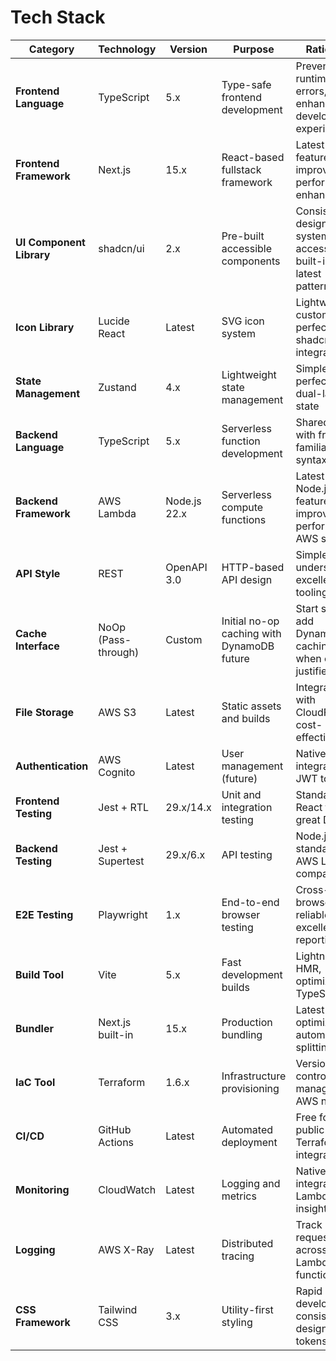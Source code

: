 # Tech Stack

| Category | Technology | Version | Purpose | Rationale |
|----------|------------|---------|---------|-----------|
| **Frontend Language** | TypeScript | 5.x | Type-safe frontend development | Prevents runtime errors, enhances developer experience |
| **Frontend Framework** | Next.js | 15.x | React-based fullstack framework | Latest features, improved performance, enhanced DX |
| **UI Component Library** | shadcn/ui | 2.x | Pre-built accessible components | Consistent design system, accessibility built-in, latest patterns |
| **Icon Library** | Lucide React | Latest | SVG icon system | Lightweight, customizable, perfect shadcn/ui integration |
| **State Management** | Zustand | 4.x | Lightweight state management | Simple API, perfect for dual-layer UI state |
| **Backend Language** | TypeScript | 5.x | Serverless function development | Shared types with frontend, familiar syntax |
| **Backend Framework** | AWS Lambda | Node.js 22.x | Serverless compute functions | Latest Node.js features, improved performance, AWS support |
| **API Style** | REST | OpenAPI 3.0 | HTTP-based API design | Simple, well-understood, excellent tooling |
| **Cache Interface** | NoOp (Pass-through) | Custom | Initial no-op caching with DynamoDB future | Start simple, add DynamoDB caching when cost-justified |
| **File Storage** | AWS S3 | Latest | Static assets and builds | Integrated with CloudFront, cost-effective |
| **Authentication** | AWS Cognito | Latest | User management (future) | Native AWS integration, JWT tokens |
| **Frontend Testing** | Jest + RTL | 29.x/14.x | Unit and integration testing | Standard React testing, great DX |
| **Backend Testing** | Jest + Supertest | 29.x/6.x | API testing | Node.js standard, AWS Lambda compatible |
| **E2E Testing** | Playwright | 1.x | End-to-end browser testing | Cross-browser, reliable, excellent reporting |
| **Build Tool** | Vite | 5.x | Fast development builds | Lightning fast HMR, optimized for TypeScript |
| **Bundler** | Next.js built-in | 15.x | Production bundling | Latest optimizations, automatic splitting |
| **IaC Tool** | Terraform | 1.6.x | Infrastructure provisioning | Version control, state management, AWS native |
| **CI/CD** | GitHub Actions | Latest | Automated deployment | Free for public repos, Terraform integration |
| **Monitoring** | CloudWatch | Latest | Logging and metrics | Native AWS integration, Lambda insights |
| **Logging** | AWS X-Ray | Latest | Distributed tracing | Track requests across Lambda functions |
| **CSS Framework** | Tailwind CSS | 3.x | Utility-first styling | Rapid development, consistent design tokens |
